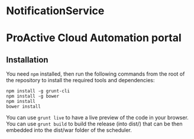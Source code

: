 # NotificationService
# ProActive Cloud Automation portal

## Installation

You need `npm` installed, then run the following commands from the root of the repository to install the required tools and dependencies:
```
npm install -g grunt-cli
npm install -g bower
npm install
bower install
```

You can use `grunt live` to have a live preview of the code in your browser.
You can use `grunt build` to build the release (into dist/) that can be then embedded into the dist/war folder of the scheduler.
